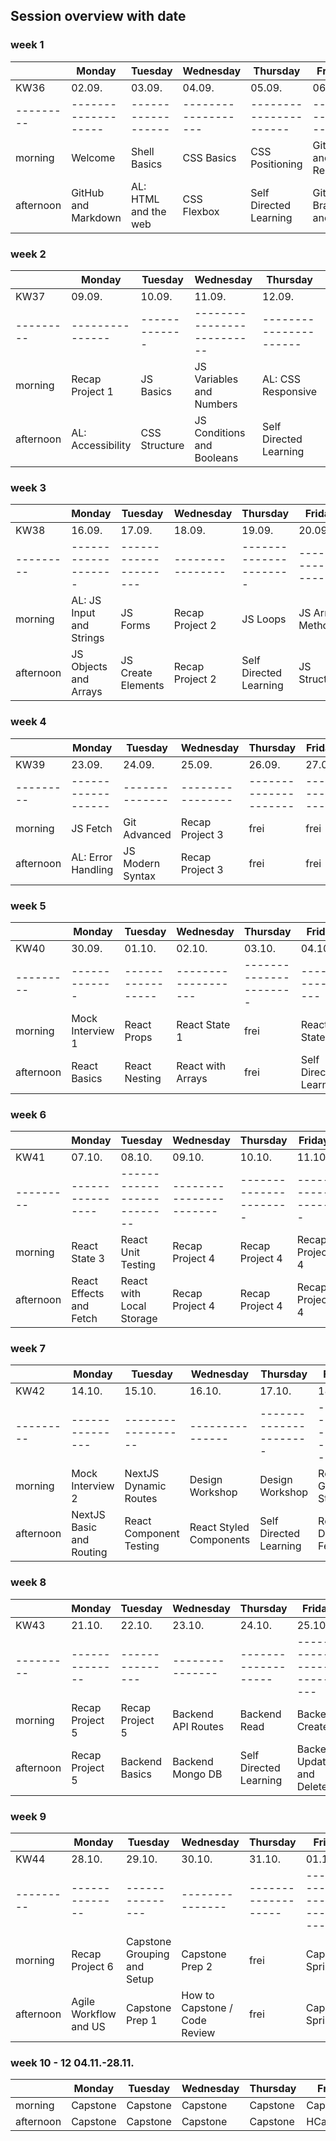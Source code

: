 
## Session overview with date

### week 1

|           | Monday              | Tuesday            | Wednesday           | Thursday               | Friday          |
| --------- | ------------------- | ------------------ | ------------------- | ---------------------- | --------------- |
|   KW36    | 02.09.              | 03.09.             | 04.09.              | 05.09.                 | 06.09.          |
| --------- | ------------------- | ------------------ | ------------------- | ---------------------- | --------------- |
| morning   | Welcome             | Shell Basics       | CSS Basics          | CSS Positioning        | Git CLI and Remote |
| afternoon | GitHub and Markdown | AL: HTML and the web | CSS Flexbox       | Self Directed Learning | Git Brances and PR |

### week 2

|           | Monday          | Tuesday       | Wednesday                  | Thursday               | Friday         |
| --------- | --------------- | ------------- | -------------------------- | ---------------------- | -------------- |
|  KW37     | 09.09.          | 10.09.        | 11.09.                     | 12.09.                 | 13.09.         |
| --------- | --------------- | ------------- | -------------------------- | ---------------------- | -------------- |
| morning   | Recap Project 1 | JS Basics     | JS Variables and Numbers   | AL: CSS Responsive     | JS Functions   |
| afternoon | AL: Accessibility | CSS Structure | JS Conditions and Booleans | Self Directed Learning | HTML Forms   |

### week 3

|           | Monday              | Tuesday               | Wednesday        | Thursday               | Friday           |
| --------- | ------------------- | --------------------- | ---------------- | ---------------------- | ---------------- |
|   KW38    | 16.09.              | 17.09.                | 18.09.           | 19.09.                 | 20.09.           |
| --------- | ------------------- | --------------------- | ---------------- | ---------------------- | ---------------- |
| morning   | AL: JS Input and Strings | JS Forms         | Recap Project 2  | JS Loops               | JS Array Methods |
| afternoon | JS Objects and Arrays| JS Create Elements   | Recap Project 2  | Self Directed Learning | JS Structure     |

### week 4

|           | Monday             | Tuesday        | Wednesday        | Thursday              | Friday       |
| --------- | ------------------ | -------------- | ---------------- | --------------------- | ------------ |
|   KW39    | 23.09.             | 24.09.         | 25.09.           | 26.09.                | 27.09.       |
| --------- | ------------------ | -------------- | ---------------- | --------------------- | ------------ |
| morning   | JS Fetch           | Git Advanced   | Recap Project 3  | frei                  | frei |
| afternoon | AL: Error Handling | JS Modern Syntax   | Recap Project 3  | frei              | frei |

### week 5

|           | Monday        | Tuesday           | Wednesday           | Thursday               | Friday          |
| --------- | ------------- | ----------------- | ------------------- | ---------------------- | --------------- |
|   KW40    | 30.09.        | 01.10.            | 02.10.              | 03.10.                 | 04.10.          |
| --------- | ------------- | ----------------- | ------------------- | ---------------------- | --------------- |
| morning   | Mock Interview 1 | React Props    | React State 1       | frei                   | React State 2   |
| afternoon | React Basics  | React Nesting     | React with Arrays   | frei                   | Self Directed Learning |

### week 6

|           | Monday           | Tuesday                    | Wednesday               | Thursday               | Friday           |
| --------- | ---------------- | -------------------------- | ----------------------- | ---------------------- | ---------------- |
|  KW41     | 07.10.           | 08.10.                     | 09.10.                  | 10.10.                 | 11.10.           |
| --------- | ---------------- | -------------------------- | ----------------------- | ---------------------- | ---------------- |
| morning   | React State 3     | React Unit Testing        | Recap Project 4 | Recap Project 4     | Recap Project 4 |
| afternoon | React Effects and Fetch | React with Local Storage | Recap Project 4 | Recap Project 4 | Recap Project 4    |

### week 7

|           | Monday          | Tuesday            | Wednesday       | Thursday               | Friday                    |
| --------- | --------------- | ------------------ | --------------- | ---------------------- | ------------------------- |
|  KW42     | 14.10.          | 15.10.             | 16.10.          | 17.10.                 | 18.10.                    |
| --------- | --------------- | ------------------ | --------------- | ---------------------- | ------------------------- |
| morning   | Mock Interview 2 | NextJS Dynamic Routes  | Design Workshop | Design Workshop   | React Global State        |
| afternoon | NextJS Basic and Routing| React Component Testing  | React Styled Components    | Self Directed Learning | React Data Fetching          |

### week 8

|           | Monday         | Tuesday         | Wednesday       | Thursday            | Friday                      |
| --------- | -------------- | --------------- | --------------- | ------------------- | --------------------------- |
|  KW43     | 21.10.         | 22.10.          | 23.10.          | 24.10.              | 25.10.                      |
| --------- | -------------- | --------------- | --------------- | ------------------- | --------------------------- |
| morning   | Recap Project 5 | Recap Project 5 | Backend API Routes | Backend Read| Backend Create |
| afternoon | Recap Project 5   | Backend Basics  | Backend Mongo DB  | Self Directed Learning | Backend Update and Delete         |

### week 9

|           | Monday         | Tuesday         | Wednesday       | Thursday            | Friday                      |
| --------- | -------------- | --------------- | --------------- | ------------------- | --------------------------- |
|  KW44     | 28.10.         | 29.10.          | 30.10.          | 31.10.              | 01.11.                      |
| --------- | -------------- | --------------- | --------------- | ------------------- | --------------------------- |
| morning   | Recap Project 6 | Capstone Grouping and Setup | Capstone Prep 2| frei    | Capstone Sprint 1 |
| afternoon | Agile Workflow and US  | Capstone Prep 1  | How to Capstone / Code Review | frei | Capstone Sprint 1   |


### week 10 - 12 04.11.-28.11.

|           | Monday   | Tuesday  | Wednesday | Thursday | Friday    |
| --------- | -------- | -------- | --------- | -------- | --------- |
| morning   | Capstone | Capstone | Capstone  | Capstone | Capstone  |
| afternoon | Capstone | Capstone | Capstone  | Capstone | HCapstone |
